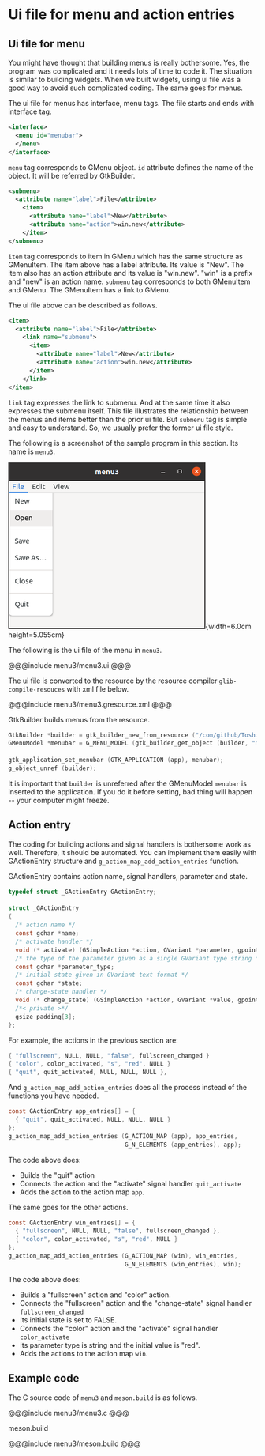 # Ui file for menu and action entries

## Ui file for menu

You might have thought that building menus is really bothersome.
Yes, the program was complicated and it needs lots of time to code it.
The situation is similar to building widgets.
When we built widgets, using ui file was a good way to avoid such complicated coding.
The same goes for menus.

The ui file for menus has interface, menu tags.
The file starts and ends with interface tag.

~~~xml
<interface>
  <menu id="menubar">
  </menu>
</interface>
~~~

`menu` tag corresponds to GMenu object.
`id` attribute defines the name of the object.
It will be referred by GtkBuilder.

~~~xml
<submenu>
  <attribute name="label">File</attribute>
    <item>
      <attribute name="label">New</attribute>
      <attribute name="action">win.new</attribute>
    </item>
</submenu>
~~~

`item` tag corresponds to item in GMenu which has the same structure as GMenuItem.
The item above has a label attribute.
Its value is "New".
The item also has an action attribute and its value is "win.new".
"win" is a prefix and "new" is an action name.
`submenu` tag corresponds to both GMenuItem and GMenu.
The GMenuItem has a link to GMenu.

The ui file above can be described as follows.

~~~xml
<item>
  <attribute name="label">File</attribute>
    <link name="submenu">
      <item>
        <attribute name="label">New</attribute>
        <attribute name="action">win.new</attribute>
      </item>
    </link>
</item>
~~~

`link` tag expresses the link to submenu.
And at the same time it also expresses the submenu itself.
This file illustrates the relationship between the menus and items better than the prior ui file.
But `submenu` tag is simple and easy to understand.
So, we usually prefer the former ui file style.

The following is a screenshot of the sample program in this section.
Its name is `menu3`.

![menu3](../image/menu3.png){width=6.0cm height=5.055cm}

The following is the ui file of the menu in `menu3`.

@@@include
menu3/menu3.ui
@@@

The ui file is converted to the resource by the resource compiler `glib-compile-resouces` with xml file below.

@@@include
menu3/menu3.gresource.xml
@@@

GtkBuilder builds menus from the resource.

~~~C
GtkBuilder *builder = gtk_builder_new_from_resource ("/com/github/ToshioCP/menu3/menu3.ui");
GMenuModel *menubar = G_MENU_MODEL (gtk_builder_get_object (builder, "menubar"));

gtk_application_set_menubar (GTK_APPLICATION (app), menubar);
g_object_unref (builder);
~~~

It is important that `builder` is unreferred after the GMenuModel `menubar` is inserted to the application.
If you do it before setting, bad thing will happen -- your computer might freeze.

## Action entry

The coding for building actions and signal handlers is bothersome work as well.
Therefore, it should be automated.
You can implement them easily with GActionEntry structure and `g_action_map_add_action_entries` function.

GActionEntry contains action name, signal handlers, parameter and state.

~~~C
typedef struct _GActionEntry GActionEntry;

struct _GActionEntry
{
  /* action name */
  const gchar *name;
  /* activate handler */
  void (* activate) (GSimpleAction *action, GVariant *parameter, gpointer user_data);
  /* the type of the parameter given as a single GVariant type string */
  const gchar *parameter_type;
  /* initial state given in GVariant text format */
  const gchar *state;
  /* change-state handler */
  void (* change_state) (GSimpleAction *action, GVariant *value, gpointer user_data);
  /*< private >*/
  gsize padding[3];
};
~~~
For example, the actions in the previous section are:

~~~C
{ "fullscreen", NULL, NULL, "false", fullscreen_changed }
{ "color", color_activated, "s", "red", NULL }
{ "quit", quit_activated, NULL, NULL, NULL },
~~~

And `g_action_map_add_action_entries` does all the process instead of the functions you have needed.

~~~C
const GActionEntry app_entries[] = {
  { "quit", quit_activated, NULL, NULL, NULL }
};
g_action_map_add_action_entries (G_ACTION_MAP (app), app_entries,
                                 G_N_ELEMENTS (app_entries), app);
~~~

The code above does:

- Builds the "quit" action
- Connects the action and the "activate" signal handler `quit_activate`
- Adds the action to the action map `app`.

The same goes for the other actions.

~~~C
const GActionEntry win_entries[] = {
  { "fullscreen", NULL, NULL, "false", fullscreen_changed },
  { "color", color_activated, "s", "red", NULL }
};
g_action_map_add_action_entries (G_ACTION_MAP (win), win_entries,
                                 G_N_ELEMENTS (win_entries), win);
~~~
The code above does:

- Builds a "fullscreen" action and "color" action.
- Connects the "fullscreen" action and the "change-state" signal handler `fullscreen_changed`
- Its initial state is set to FALSE.
- Connects the "color" action and the "activate" signal handler `color_activate`
- Its parameter type is string and the initial value is "red".
- Adds the actions to the action map `win`.

## Example code

The C source code of `menu3` and `meson.build` is as follows.

@@@include
menu3/menu3.c
@@@

meson.build

@@@include
menu3/meson.build
@@@

